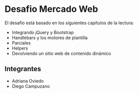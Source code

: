 # Desafio Mercado Web

El desafío está basado en los siguientes capítulos de la lectura:
- Integrando jQuery y Bootstrap
- Handlebars y los motores de plantilla
- Parciales
- Helpers
- Devolviendo un sitio web de contenido dinámico

## Integrantes
- Adriana Oviedo
- Diego Campuzano
